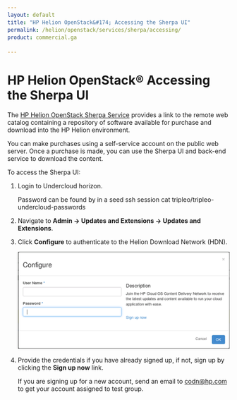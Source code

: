 ```yaml
---
layout: default
title: "HP Helion OpenStack&#174; Accessing the Sherpa UI"
permalink: /helion/openstack/services/sherpa/accessing/
product: commercial.ga

---
```

<!--PUBLISHED-->


<script>

function PageRefresh {
onLoad="window.refresh"
}

PageRefresh();

</script>
<!--
<p style="font-size: small;"> <a href="/helion/openstack/">&#9664; PREV | <a href="/helion/openstack/">&#9650; UP</a> | <a href="/helion/openstack/faq/">NEXT &#9654; </a></p>
-->

# HP Helion OpenStack&reg; Accessing the Sherpa UI

The [HP Helion OpenStack Sherpa Service](/helion/openstack/services/sherpa/overview/) provides a link to the remote web catalog containing a repository of software available for purchase and download into the HP Helion environment.

You can make purchases using a self-service account on the public web server. Once a purchase is made, you can use the Sherpa UI and back-end service to download the content. 

To access the Sherpa UI:

1.	Login to Undercloud horizon.  

	Password can be found by in a seed ssh session cat tripleo/tripleo-undercloud-passwords

2.	Navigate to **Admin -> Updates and Extensions -> Updates and Extensions**. 

3.	Click **Configure** to authenticate to the Helion Download Network (HDN).

	<img src="media/SherpaConfigure.png">

4.	Provide the credentials if you have already signed up, if not, sign up by clicking the **Sign up now** link.
 
	If you are signing up for a new account, send an email to codn@hp.com to get your account assigned to test group.  
